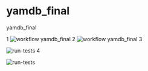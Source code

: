 # yamdb_final
yamdb_final

1
![workflow yamdb_final](https://github.com/fattybobcat/yamdb_final/workflows/yamdb/badge.svg)
2
![workflow yamdb_final](https://github.com/fattybobcat/yamdb_final/workflows/.github/workflows/yamdb.yaml/badge.svg)
3

![run-tests](https://github.com/fattybobcat/yamdb_final/yamdb_workflow/badge.svg)
4

![run-tests](https://github.com/fattybobcat/yamdb_final/workflows/yamdb_workflow/badge.svg)
